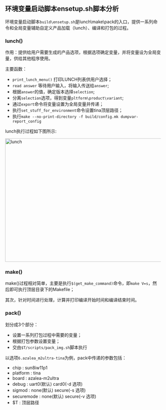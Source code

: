 ## 环境变量启动脚本ensetup.sh脚本分析

环境变量启动脚本`build\ensetup.sh`是lunch\make\pack的入口，提供一系列命令和全局变量辅助自定义产品加载（lunch）、编译和打包的过程。

### lunch()

作用：提供给用户需要生成的产品选项，根据选项确定变量，并将变量设为全局变量，供给其他程序使用。

主要函数：
* `print_lunch_menu()` 打印LUNCH列表供用户选择；
* `read answer` 等待用户输入，将输入传送给`answer`;
* 根据`answer`的值，确定版本选择`selection`;
* 分离`selection`选项，得到变量`pltform\product\variant`;
* 通过`export`命令将变量设置为全局变量并传递；
* 执行`set_stuff_for_environment`命令设置tina顶层路径；
* 执行`make --no-print-directory -f build/config.mk dumpvar-report_config`

lunch执行过程如下图所示:

<img src="https://github.com/ergasterzhou/img/blob/master/lunch.png" alt="lunch" title="001" width="1000" height="400" />

### make()

make()过程相对简单，主要是执行`$(get_make_command)`命令，即`make V=s`，然后即可执行顶层目录下的Makefile；

其次，针对时间进行处理，计算并打印编译开始时间和编译结束时间。

### pack()

划分成3个部分：

* 设置一系列打包过程中需要的变量；
* 根据打包参数设置变量；
* 交由`$T/scripts/pack_img.sh`脚本执行

以选项`6.azalea_m2ultra-tina`为例，pack中传递的参数包括：
* chip : sun8iw11p1
* platform : tina
* board : azalea-m2ultra
* debug : uart0(默认) card0(-d 选项)
* sigmod : none(默认) secure(-s 选项)
* securemode : none(默认) secure(-v 选项)
* $T : 顶层路径
